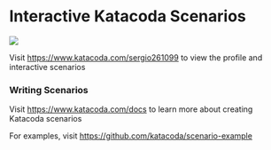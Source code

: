 # Interactive Katacoda Scenarios

[![](http://shields.katacoda.com/katacoda/sergio261099/count.svg)](https://www.katacoda.com/sergio261099 "Get your profile on Katacoda.com")

Visit https://www.katacoda.com/sergio261099 to view the profile and interactive scenarios

### Writing Scenarios
Visit https://www.katacoda.com/docs to learn more about creating Katacoda scenarios

For examples, visit https://github.com/katacoda/scenario-example
